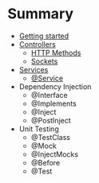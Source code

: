 # Summary

* [Getting started](README.md)
* [Controllers](controllers.md)
   * [HTTP Methods](http_methods.md)
   * [Sockets](sockets.md)
* [Services](services.md)
   * [@Service](service.md)
* Dependency Injection
   * @Interface
   * @Implements
   * @Inject
   * @PostInject
* Unit Testing
   * @TestClass
   * @Mock
   * @InjectMocks
   * @Before
   * @Test

